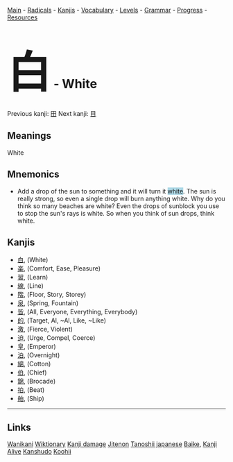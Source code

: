 <style> bigfont {font-size: 100px}</style>


[Main](../README.md) -
[Radicals](../radicals.md) -
[Kanjis](../kanjis.md) -
[Vocabulary](../vocabulary.md) -
[Levels](../levels.md) -
[Grammar](../grammar.md) - 
[Progress](../progress.md) -
[Resources](../resources.md)
# <bigfont> 白</bigfont> - White 

Previous kanji: [田](田.md) Next kanji: [目](目.md) 

## Meanings
 White
## Mnemonics
 * Add a drop of the sun to something and it will turn it <span style="background-color:#ADD8E6"> white</span>. The sun is really strong, so even a single drop will burn anything white. Why do you think so many beaches are white? Even the drops of sunblock you use to stop the sun's rays is white. So when you think of sun drops, think white.


## Kanjis
 * [白](../kanjis/白.md), (White)
* [楽](../kanjis/楽.md), (Comfort, Ease, Pleasure)
* [習](../kanjis/習.md), (Learn)
* [線](../kanjis/線.md), (Line)
* [階](../kanjis/階.md), (Floor, Story, Storey)
* [泉](../kanjis/泉.md), (Spring, Fountain)
* [皆](../kanjis/皆.md), (All, Everyone, Everything, Everybody)
* [的](../kanjis/的.md), (Target, Al, ~Al, Like, ~Like)
* [激](../kanjis/激.md), (Fierce, Violent)
* [迫](../kanjis/迫.md), (Urge, Compel, Coerce)
* [皇](../kanjis/皇.md), (Emperor)
* [泊](../kanjis/泊.md), (Overnight)
* [綿](../kanjis/綿.md), (Cotton)
* [伯](../kanjis/伯.md), (Chief)
* [錦](../kanjis/錦.md), (Brocade)
* [拍](../kanjis/拍.md), (Beat)
* [舶](../kanjis/舶.md), (Ship)



---


## Links 


[Wanikani](https://www.wanikani.com/kanji/白)
[Wiktionary](https://en.wiktionary.org/wiki/白)
[Kanji damage](http://www.kanjidamage.com/kanji/search?utf8=✓&q=白)
[Jitenon](https://jitenon.com/kanji/白)
[Tanoshii japanese](https://www.tanoshiijapanese.com/dictionary/kanji.cfm?k=白)
[Baike](https://baike.baidu.com/item/白),
[Kanji Alive](https://app.kanjialive.com/白)
[Kanshudo](https://www.kanshudo.com/searchmn?q=白)
[Koohii](https://kanji.koohii.com/study/kanji/白)
